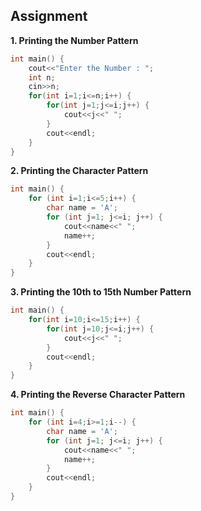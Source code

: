 ## Assignment

**1. Printing the Number Pattern**

```cpp
int main() {
    cout<<"Enter the Number : ";
    int n;
    cin>>n;
    for(int i=1;i<=n;i++) {
        for(int j=1;j<=i;j++) {
            cout<<j<<" ";
        }
        cout<<endl;
    }
}
```

**2. Printing the Character Pattern**

```cpp
int main() {
    for (int i=1;i<=5;i++) {
        char name = 'A';
        for (int j=1; j<=i; j++) {
            cout<<name<<" ";
            name++;
        }
        cout<<endl;
    }
}
```

**3. Printing the 10th to 15th Number Pattern**

```cpp
int main() {
    for(int i=10;i<=15;i++) {
        for(int j=10;j<=i;j++) {
            cout<<j<<" ";
        }
        cout<<endl;
    }
}
```

**4. Printing the Reverse Character Pattern**

```cpp
int main() {
    for (int i=4;i>=1;i--) {
        char name = 'A';
        for (int j=1; j<=i; j++) {
            cout<<name<<" ";
            name++;
        }
        cout<<endl;
    }
}
```